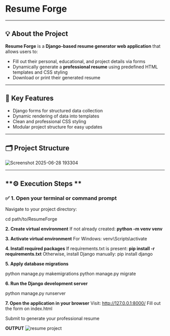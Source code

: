 # **Resume Forge**

---

## **💡 About the Project**

**Resume Forge** is a **Django-based resume generator web application** that allows users to:

- Fill out their personal, educational, and project details via forms  
- Dynamically generate a **professional resume** using predefined HTML templates and CSS styling  
- Download or print their generated resume

---

## **🔷 Key Features**

- Django forms for structured data collection  
- Dynamic rendering of data into templates  
- Clean and professional CSS styling  
- Modular project structure for easy updates

---

## **🗂️ Project Structure**

![Screenshot 2025-06-28 193304](https://github.com/user-attachments/assets/60ee25f5-6bad-4235-a33d-e91e730941c0)

---

## **⚙️ Execution Steps **

### ✅ **1. Open your terminal or command prompt**

Navigate to your project directory:

cd path/to/ResumeForge


 **2. Create virtual environment**
If not already created:
    **python -m venv venv**


 **3. Activate virtual environment**
For Windows:
venv\Scripts\activate

**4. Install required packages**
If requirements.txt is present:
     **pip install -r requirements.txt**
Otherwise, install Django manually:
     pip install django

**5. Apply database migrations**

python manage.py makemigrations
python manage.py migrate

**6. Run the Django development server**

python manage.py runserver

**7. Open the application in your browser**
Visit:
http://127.0.0.1:8000/
Fill out the form on index.html

Submit to generate your professional resume


**OUTPUT**
![resume project](https://github.com/user-attachments/assets/3c16829c-e190-4f2c-8b7b-c03dbbf25f1b)
